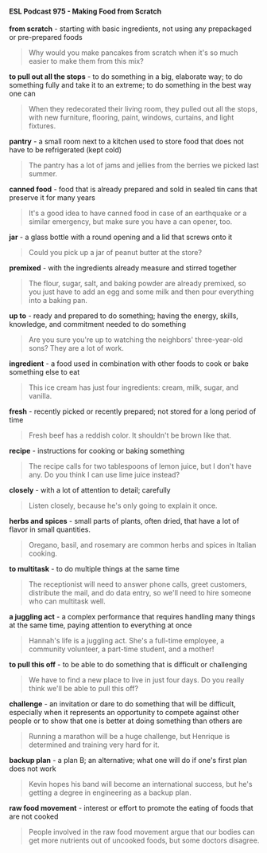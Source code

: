 #### ESL Podcast 975 - Making Food from Scratch

**from scratch** - starting with basic ingredients, not using any prepackaged or
pre-prepared foods

> Why would you make pancakes from scratch when it's so much easier to make
them from this mix?

**to pull out all the stops** - to do something in a big, elaborate way; to do
something fully and take it to an extreme; to do something in the best way one
can

> When they redecorated their living room, they pulled out all the stops, with new
furniture, flooring, paint, windows, curtains, and light fixtures.

**pantry** - a small room next to a kitchen used to store food that does not have to
be refrigerated (kept cold)

> The pantry has a lot of jams and jellies from the berries we picked last summer.

**canned food** - food that is already prepared and sold in sealed tin cans that
preserve it for many years

> It's a good idea to have canned food in case of an earthquake or a similar
emergency, but make sure you have a can opener, too.

**jar** - a glass bottle with a round opening and a lid that screws onto it

> Could you pick up a jar of peanut butter at the store?

**premixed** - with the ingredients already measure and stirred together

> The flour, sugar, salt, and baking powder are already premixed, so you just
have to add an egg and some milk and then pour everything into a baking pan.

**up to** - ready and prepared to do something; having the energy, skills,
knowledge, and commitment needed to do something

> Are you sure you're up to watching the neighbors' three-year-old sons? They
are a lot of work.

**ingredient** - a food used in combination with other foods to cook or bake
something else to eat

> This ice cream has just four ingredients: cream, milk, sugar, and vanilla.

**fresh** - recently picked or recently prepared; not stored for a long period of time

> Fresh beef has a reddish color. It shouldn't be brown like that.

**recipe** - instructions for cooking or baking something

> The recipe calls for two tablespoons of lemon juice, but I don't have any. Do
you think I can use lime juice instead?

**closely** - with a lot of attention to detail; carefully

> Listen closely, because he's only going to explain it once.

**herbs and spices** - small parts of plants, often dried, that have a lot of flavor in
small quantities.

> Oregano, basil, and rosemary are common herbs and spices in Italian cooking.

**to multitask** - to do multiple things at the same time

> The receptionist will need to answer phone calls, greet customers, distribute the
mail, and do data entry, so we'll need to hire someone who can multitask well.

**a juggling act** - a complex performance that requires handling many things at
the same time, paying attention to everything at once

> Hannah's life is a juggling act. She's a full-time employee, a community
volunteer, a part-time student, and a mother!

**to pull this off** - to be able to do something that is difficult or challenging

> We have to find a new place to live in just four days. Do you really think we'll be
able to pull this off?

**challenge** - an invitation or dare to do something that will be difficult, especially
when it represents an opportunity to compete against other people or to show
that one is better at doing something than others are

> Running a marathon will be a huge challenge, but Henrique is determined and
training very hard for it.

**backup plan** - a plan B; an alternative; what one will do if one's first plan does
not work

> Kevin hopes his band will become an international success, but he's getting a
degree in engineering as a backup plan.

**raw food movement** - interest or effort to promote the eating of foods that are
not cooked

> People involved in the raw food movement argue that our bodies can get more
nutrients out of uncooked foods, but some doctors disagree.

